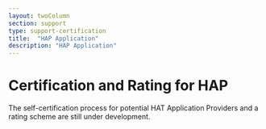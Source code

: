 ```yaml
---
layout: twoColumn
section: support
type: support-certification
title:  "HAP Application"
description: "HAP Application"
---
```


# Certification and Rating for HAP
The self-certification process for potential HAT Application Providers and a rating scheme are still under development.
